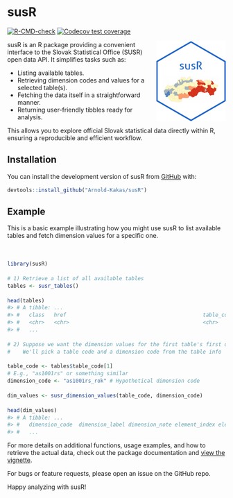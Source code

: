 
<!-- README.md is generated from README.Rmd. Please edit that file -->

# susR

<!-- badges: start -->

[![R-CMD-check](https://github.com/Arnold-Kakas/susR/actions/workflows/R-CMD-check.yaml/badge.svg)](https://github.com/Arnold-Kakas/susR/actions/workflows/R-CMD-check.yaml)
[![Codecov test
coverage](https://codecov.io/gh/Arnold-Kakas/susR/graph/badge.svg)](https://app.codecov.io/gh/Arnold-Kakas/susR)
<!-- badges: end -->
<img src="man/figures/susR_hex.png" align="right" width="160"/>

susR is an R package providing a convenient interface to the Slovak
Statistical Office (SUSR) open data API. It simplifies tasks such as:

- Listing available tables.
- Retrieving dimension codes and values for a selected table(s).
- Fetching the data itself in a straightforward manner.
- Returning user-friendly tibbles ready for analysis.

This allows you to explore official Slovak statistical data directly
within R, ensuring a reproducible and efficient workflow.

## Installation

You can install the development version of susR from
[GitHub](https://github.com/) with:

``` r
devtools::install_github("Arnold-Kakas/susR")
```

## Example

This is a basic example illustrating how you might use susR to list
available tables and fetch dimension values for a specific one.

``` r


library(susR)

# 1) Retrieve a list of all available tables
tables <- susr_tables()

head(tables)
#> # A tibble: ... 
#> #   class   href                                            table_code ...
#> #   <chr>   <chr>                                           <chr>      ...
#> #   ...

# 2) Suppose we want the dimension values for the first table's first dimension:
#    We'll pick a table code and a dimension code from the table info

table_code <- tables$table_code[1]
# E.g., "as1001rs" or something similar
dimension_code <- "as1001rs_rok" # Hypothetical dimension code

dim_values <- susr_dimension_values(table_code, dimension_code)

head(dim_values)
#> # A tibble: ...
#> #   dimension_code  dimension_label dimension_note element_index element_value element_label
#> #   ...
```

For more details on additional functions, usage examples, and how to
retrieve the actual data, check out the package documentation and [view
the vignette](https://arnold-kakas.github.io/susR/articles/getting_started.html).

For bugs or feature requests, please open an issue on the GitHub repo.

Happy analyzing with susR!
